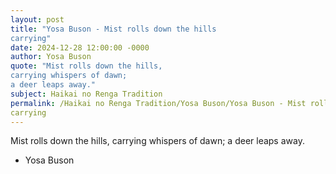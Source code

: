 ```yaml
---
layout: post
title: "Yosa Buson - Mist rolls down the hills
carrying"
date: 2024-12-28 12:00:00 -0000
author: Yosa Buson
quote: "Mist rolls down the hills,
carrying whispers of dawn;
a deer leaps away."
subject: Haikai no Renga Tradition
permalink: /Haikai no Renga Tradition/Yosa Buson/Yosa Buson - Mist rolls down the hills
carrying
---
```


Mist rolls down the hills,
carrying whispers of dawn;
a deer leaps away.

- Yosa Buson
